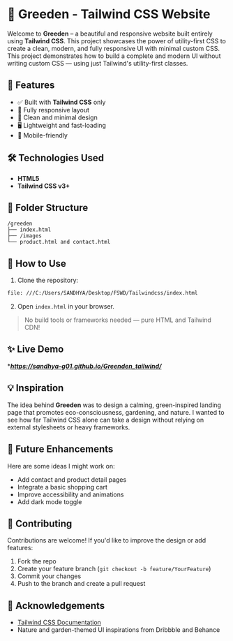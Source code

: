 # 🌿 Greeden - Tailwind CSS Website

Welcome to **Greeden** – a beautiful and responsive website built entirely using **Tailwind CSS**. This project showcases the power of utility-first CSS to create a clean, modern, and fully responsive UI with minimal custom CSS.
This project demonstrates how to build a complete and modern UI without writing custom CSS — using just Tailwind's utility-first classes.



## 🚀 Features

* ✅ Built with **Tailwind CSS** only
* 🌱 Fully responsive layout
* 💚 Clean and minimal design
* 🖥️ Lightweight and fast-loading
* 📱 Mobile-friendly

## 🛠️ Technologies Used

* **HTML5**
* **Tailwind CSS v3+**

## 📂 Folder Structure

```
/greeden
├── index.html
├── /images
└── product.html and contact.html
```

## 📌 How to Use

1. Clone the repository:

```bash
file: ///C:/Users/SANDHYA/Desktop/FSWD/Tailwindcss/index.html
```

2. Open `index.html` in your browser.

> No build tools or frameworks needed — pure HTML and Tailwind CDN!

## ✨ Live Demo

****https://sandhya-g01.github.io/Greenden_tailwind/***
## 💡 Inspiration

The idea behind **Greeden** was to design a calming, green-inspired landing page that promotes eco-consciousness, gardening, and nature. I wanted to see how far Tailwind CSS alone can take a design without relying on external stylesheets or heavy frameworks.

## 🚧 Future Enhancements

Here are some ideas I might work on:

* Add contact and product detail pages
* Integrate a basic shopping cart
* Improve accessibility and animations
* Add dark mode toggle

## 🤝 Contributing

Contributions are welcome! If you'd like to improve the design or add features:

1. Fork the repo
2. Create your feature branch (`git checkout -b feature/YourFeature`)
3. Commit your changes
4. Push to the branch and create a pull request
## 🙌 Acknowledgements

* [Tailwind CSS Documentation](https://tailwindcss.com/docs)
* Nature and garden-themed UI inspirations from Dribbble and Behance
